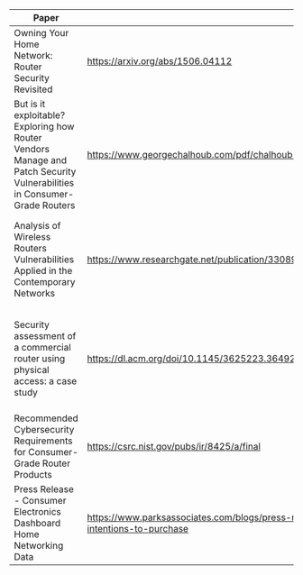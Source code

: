 | Paper | Link | Reason |
| -------- | ------- | -------- |
| Owning Your Home Network: Router Security Revisited | https://arxiv.org/abs/1506.04112 | Identifies flaws in some router GUIs |
| But is it exploitable? Exploring how Router Vendors Manage and Patch Security Vulnerabilities in Consumer-Grade Routers | https://www.georgechalhoub.com/pdf/chalhoub-exploitable2023.pdf | Insight into different router security flaws |
| Analysis of Wireless Routers Vulnerabilities Applied in the Contemporary Networks | https://www.researchgate.net/publication/330892696_Analysis_of_Wireless_Routers_Vulnerabilities_Applied_in_the_Contemporary_Networks | Analysis on home network and small office networks via router security |
| Security assessment of a commercial router using physical access: a case study | https://dl.acm.org/doi/10.1145/3625223.3649279 | Examines consumer routers for physical access security (maybe not so relevant) |
| Recommended Cybersecurity Requirements for Consumer-Grade Router Products | https://csrc.nist.gov/pubs/ir/8425/a/final | It's a NIST consumer-grade router profile! |
| Press Release - Consumer Electronics Dashboard Home Networking Data | https://www.parksassociates.com/blogs/press-releases/vast-majority-80-of-us-households-have-a-home-network-router-28-report-intentions-to-purchase | Data regarding home router usage in 2024. |


